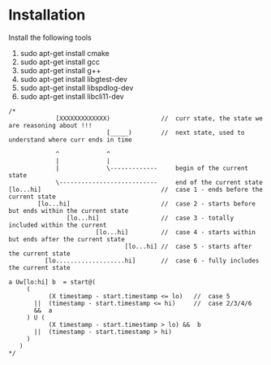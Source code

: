 Installation
===
Install the following tools
1. sudo apt-get install cmake
2. sudo apt-get install gcc
3. sudo apt-get install g++
4. sudo apt-get install libgtest-dev
5. sudo apt-get install libspdlog-dev
5. sudo apt-get install libcli11-dev


```
/*
             [XXXXXXXXXXXXX)              //  curr state, the state we are reasoning about !!!
                           [_____)        //  next state, used to understand where curr ends in time

             ^             ^
             |             |
             |             \-------------     begin of the current state 
             \---------------------------     end of the current state
[lo...hi]                                 //  case 1 - ends before the current state
        [lo...hi]                         //  case 2 - starts before but ends within the current state
                [lo...hi]                 //  case 3 - totally included within the current
                        [lo...hi]         //  case 4 - starts within but ends after the current state
                                [lo...hi] //  case 5 - starts after the current state
          [lo...................hi]       //  case 6 - fully includes the current state

a Uw[lo:hi] b  = start@(
     (
           (X timestamp - start.timestamp <= lo)   //  case 5
       ||  (timestamp - start.timestamp <= hi)     //  case 2/3/4/6
       &&  a
     ) U (
           (X timestamp - start.timestamp > lo) &&  b  
       ||  (timestamp - start.timestamp > hi)
     )
   )
*/

```
